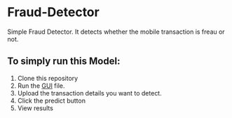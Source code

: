 # Fraud-Detector
Simple Fraud Detector. It detects whether the mobile transaction is freau or not.
## To simply run this Model:
1. Clone this repository
2. Run the [GUI](https://github.com/vanshk2001/Fraud-Detector/blob/main/Fraud_Detection_app.py) file.
3. Upload the transaction details you want to detect.
4. Click the predict button
5. View results
